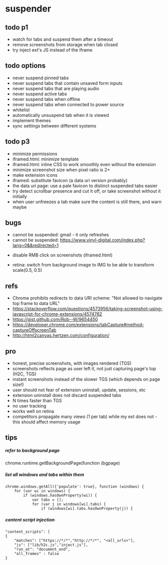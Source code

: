 # suspender

## todo p1

- watch for tabs and suspend them after a timeout
- remove screenshots from storage when tab closed
- try inject ext's JS instead of the iframe

## todo options

- never suspend pinned tabs
- never suspend tabs that contain unsaved form inputs
- never suspend tabs that are playing audio
- never suspend active tabs
- never suspend tabs when offline
- never suspend tabs when connected to power source
- whitelist
- automatically unsuspend tab when it is viewed
- implement themes
- sync settings between different systems 

## todo p3

- minimize permissions
- iframed.html: minimize template
- iframed.html: inline CSS to work smoothly even without the extension
- minimize screenshot size when pixel ratio is 2+
- make extension icons
- iframed: substitute favicon (a data uri version probably)
- the data uri page: use a pale favicon to distinct suspended tabs easier
- try detect scrollbar presence and cut it off, or take screenshot without it initially
- when user unfreezes a tab make sure the content is still there, and warn maybe

## bugs

- cannot be suspended: gmail - it only refreshes
- cannot be suspended: https://www.vinyl-digital.com/index.php?lang=0&&redirected=1
+ disable RMB click on screenshots (iframed.html)
- retina: switch from background image to IMG to be able to transform scale(0.5, 0.5)

## refs

- Chrome prohibits redirects to data URI scheme: "Not allowed to navigate top frame to data URL"
- https://stackoverflow.com/questions/4573956/taking-screenshot-using-javascript-for-chrome-extensions/4574782
- https://gist.github.com/Rob--W/9654450
- https://developer.chrome.com/extensions/tabCapture#method-captureOffscreenTab
- http://html2canvas.hertzen.com/configuration/

## pro

- honest, precise screenshots, with images rendered (TGS)
- screenshots reflects page as user left it, not just capturing page's top (H2C, TGS)
- instant screenshots instead of the slower TGS (which depends on page size!)
- user should not fear of extension uninstall, update, sessions, etc
- extension uninstall does not discard suspended tabs
- N times faster than TGS
- no user tracking
- works well on retina
- competitors propagate many views (1 per tab) while my ext does not - this should affect memory usage

## tips

##### refer to background page

chrome.runtime.getBackgroundPage(function (bgpage)

##### list all windows and tabs within them

    chrome.windows.getAll({'populate': true}, function (windows) {
        for (var wi in windows) {
            if (windows.hasOwnProperty(wi)) {
                var tabs = [];
                for (var j in windows[wi].tabs) {
                    if (windows[wi].tabs.hasOwnProperty(j)) {

##### content script injection

	"content_scripts": [
    {
		"matches": ["https://*/*","http://*/*", "<all_urls>"],
		"js": ["lib/h2c.js","inject.js"],
		"run_at": "document_end",
		"all_frames" : false
    }
